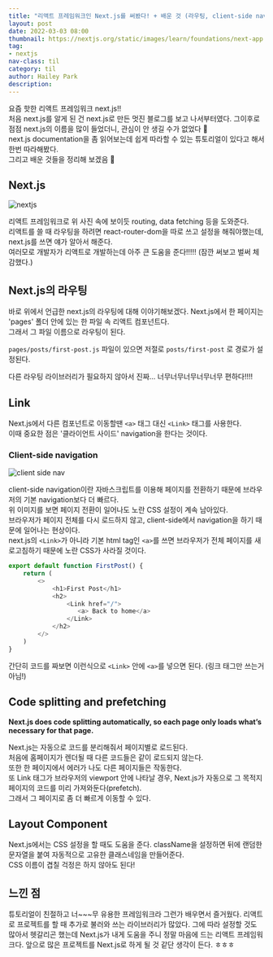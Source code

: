 ```yaml
---
title: "리액트 프레임워크인 Next.js를 써봤다! + 배운 것 (라우팅, client-side nav, etc)"
layout: post
date: 2022-03-03 08:00
thumbnail: https://nextjs.org/static/images/learn/foundations/next-app.png
tag:
- nextjs
nav-class: til
category: til
author: Hailey Park
description: 
---
```


요즘 핫한 리액트 프레임워크 next.js!!  
처음 next.js를 알게 된 건 next.js로 만든 멋진 블로그를 보고 나서부터였다. 그이후로 점점 next.js의 이름을 많이 들었더니, 관심이 안 생길 수가 없었다 👀  
next.js documentation을 좀 읽어보는데 쉽게 따라할 수 있는 튜토리얼이 있다고 해서 한번 따라해봤다.  
그리고 배운 것들을 정리해 보겠음 📂

## Next.js

![nextjs](https://nextjs.org/static/images/learn/foundations/next-app.png)

리액트 프레임워크로 위 사진 속에 보이듯 routing, data fetching 등을 도와준다.  
리액트를 쓸 때 라우팅을 하려면 react-router-dom을 따로 쓰고 설정을 해줘야했는데, next.js를 쓰면 얘가 알아서 해준다.  
여러모로 개발자가 리액트로 개발하는데 아주 큰 도움을 준다!!!!! (잠깐 써보고 벌써 체감했다.)

## Next.js의 라우팅

바로 위에서 언급한 next.js의 라우팅에 대해 이야기해보겠다. Next.js에서 한 페이지는 'pages' 폴더 안에 있는 한 파일 속 리액트 컴포넌트다.  
그래서 그 파일 이름으로 라우팅이 된다.  

```pages/posts/first-post.js``` 파일이 있으면 저절로 ```posts/first-post``` 로 경로가 설정된다.

다른 라우팅 라이브러리가 필요하지 않아서 진짜... 너무너무너무너무너무 편하다!!!!

## Link

Next.js에서 다른 컴포넌트로 이동할땐 ```<a>``` 태그 대신 ```<Link>``` 태그를 사용한다.  
이때 중요한 점은 '클라이언트 사이드' navigation을 한다는 것이다.

### Client-side navigation

![client side nav](https://nextjs.org/static/images/learn/navigate-between-pages/client-side.gif)

client-side navigation이란 자바스크립트를 이용해 페이지를 전환하기 때문에 브라우저의 기본 navigation보다 더 빠르다.  
위 이미지를 보면 페이지 전환이 일어나도 노란 CSS 설정이 계속 남아있다.  
브라우저가 페이지 전체를 다시 로드하지 않고, client-side에서 navigation을 하기 때문에 일어나는 현상이다.  
next.js의 ```<Link>```가 아니라 기본 html tag인 ```<a>```를 쓰면 브라우저가 전체 페이지를 새로고침하기 때문에 노란 CSS가 사라질 것이다.

```javascript
export default function FirstPost() {
    return (
        <>
            <h1>First Post</h1>
            <h2>
                <Link href="/">
                   <a> Back to home</a>
                </Link>
            </h2>
        </>
    )
}
```

간단히 코드를 짜보면 이런식으로 ```<Link>``` 안에 ```<a>```를 넣으면 된다. (링크 태그만 쓰는거 아님!)

## Code splitting and prefetching

**Next.js does code splitting automatically, so each page only loads what’s necessary for that page.**

Next.js는 자동으로 코드를 분리해줘서 페이지별로 로드된다.  
처음에 홈페이지가 렌더될 때 다른 코드들은 같이 로드되지 않는다.  
또한 한 페이지에서 에러가 나도 다른 페이지들은 작동한다.  
또 Link 태그가 브라우저의 viewport 안에 나타날 경우, Next.js가 자동으로 그 목적지 페이지의 코드를 미리 가져와둔다(prefetch).  
그래서 그 페이지로 좀 더 빠르게 이동할 수 있다.

## Layout Component

Next.js에서는 CSS 설정을 할 때도 도움을 준다. className을 설정하면 뒤에 랜덤한 문자열을 붙여 자동적으로 고유한 클래스네임을 만들어준다.  
CSS 이름이 겹칠 걱정은 하지 않아도 된다!

## 느낀 점

튜토리얼이 친절하고 너~~~무 유용한 프레임워크라 그런가 배우면서 즐거웠다. 리액트로 프로젝트를 할 때 추가로 불러와 쓰는 라이브러리가 많았다. 그에 따라 설정할 것도 많아서 헷갈리곤 했는데 Next.js가 내게 도움을 주니 정말 마음에 드는 리액트 프레임워크다. 앞으로 많은 프로젝트를 Next.js로 하게 될 것 같단 생각이 든다. ㅎㅎㅎ 
